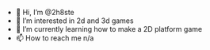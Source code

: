 - 👋 Hi, I’m @2h8ste
- 👀 I’m interested in 2d and 3d games
- 🌱 I’m currently learning how to make a 2D platform game
- 📫 How to reach me n/a

<!---
2h8ste/2h8ste is a ✨ special ✨ repository because its `README.md` (this file) appears on your GitHub profile.
You can click the Preview link to take a look at your changes.
--->
